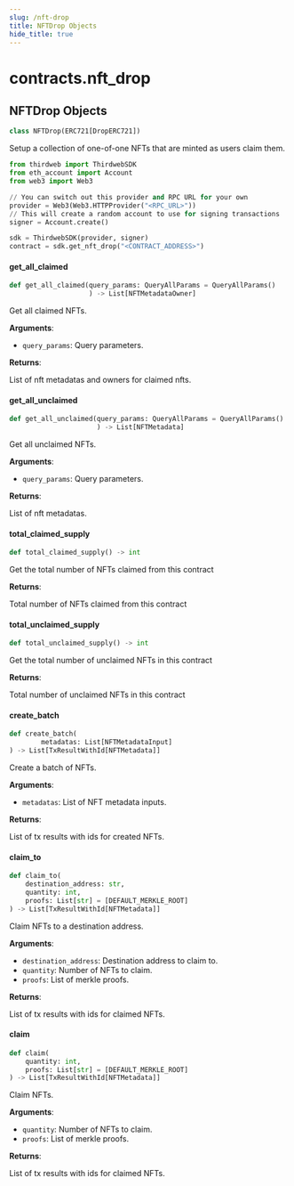 ```yaml
---
slug: /nft-drop
title: NFTDrop Objects
hide_title: true
---
```

<a id="contracts.nft_drop"></a>

# contracts.nft\_drop

<a id="contracts.nft_drop.NFTDrop"></a>

## NFTDrop Objects

```python
class NFTDrop(ERC721[DropERC721])
```

Setup a collection of one-of-one NFTs that are minted as users claim them.

```python
from thirdweb import ThirdwebSDK
from eth_account import Account
from web3 import Web3

// You can switch out this provider and RPC URL for your own
provider = Web3(Web3.HTTPProvider("<RPC_URL>"))
// This will create a random account to use for signing transactions
signer = Account.create()

sdk = ThirdwebSDK(provider, signer)
contract = sdk.get_nft_drop("<CONTRACT_ADDRESS>")
```

<a id="contracts.nft_drop.NFTDrop.get_all_claimed"></a>

#### get\_all\_claimed

```python
def get_all_claimed(query_params: QueryAllParams = QueryAllParams()
                    ) -> List[NFTMetadataOwner]
```

Get all claimed NFTs.

**Arguments**:

- `query_params`: Query parameters.

**Returns**:

List of nft metadatas and owners for claimed nfts.

<a id="contracts.nft_drop.NFTDrop.get_all_unclaimed"></a>

#### get\_all\_unclaimed

```python
def get_all_unclaimed(query_params: QueryAllParams = QueryAllParams()
                      ) -> List[NFTMetadata]
```

Get all unclaimed NFTs.

**Arguments**:

- `query_params`: Query parameters.

**Returns**:

List of nft metadatas.

<a id="contracts.nft_drop.NFTDrop.total_claimed_supply"></a>

#### total\_claimed\_supply

```python
def total_claimed_supply() -> int
```

Get the total number of NFTs claimed from this contract

**Returns**:

Total number of NFTs claimed from this contract

<a id="contracts.nft_drop.NFTDrop.total_unclaimed_supply"></a>

#### total\_unclaimed\_supply

```python
def total_unclaimed_supply() -> int
```

Get the total number of unclaimed NFTs in this contract

**Returns**:

Total number of unclaimed NFTs in this contract

<a id="contracts.nft_drop.NFTDrop.create_batch"></a>

#### create\_batch

```python
def create_batch(
        metadatas: List[NFTMetadataInput]
) -> List[TxResultWithId[NFTMetadata]]
```

Create a batch of NFTs.

**Arguments**:

- `metadatas`: List of NFT metadata inputs.

**Returns**:

List of tx results with ids for created NFTs.

<a id="contracts.nft_drop.NFTDrop.claim_to"></a>

#### claim\_to

```python
def claim_to(
    destination_address: str,
    quantity: int,
    proofs: List[str] = [DEFAULT_MERKLE_ROOT]
) -> List[TxResultWithId[NFTMetadata]]
```

Claim NFTs to a destination address.

**Arguments**:

- `destination_address`: Destination address to claim to.
- `quantity`: Number of NFTs to claim.
- `proofs`: List of merkle proofs.

**Returns**:

List of tx results with ids for claimed NFTs.

<a id="contracts.nft_drop.NFTDrop.claim"></a>

#### claim

```python
def claim(
    quantity: int,
    proofs: List[str] = [DEFAULT_MERKLE_ROOT]
) -> List[TxResultWithId[NFTMetadata]]
```

Claim NFTs.

**Arguments**:

- `quantity`: Number of NFTs to claim.
- `proofs`: List of merkle proofs.

**Returns**:

List of tx results with ids for claimed NFTs.
